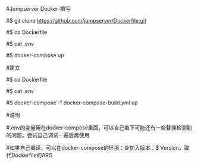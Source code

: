 #Jumpserver Docker-撰写

#$ git clone https://github.com/jumpserver/Dockerfile.git

#$ cd Dockerfile

#$ cat .env

#$ docker-compose up

#建立

#$ cd Dockerfile

#$ cat .env

#$ docker-compose -f docker-compose-build.yml up

#说明

#.env的变量用在docker-compose里面，可以自己看下可能还有一些替换检测到的问题，尝试自己调试一遍后再使用

#如果自己编译，可以在docker-compose的环境：处加入版本：$ Version，取代Dockerfile的ARG
